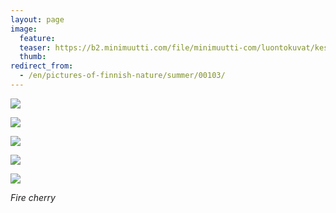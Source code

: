 ```yaml
---
layout: page
image:
  feature:
  teaser: https://b2.minimuutti.com/file/minimuutti-com/luontokuvat/kes%C3%A4/6/DS27207-245px.jpg
  thumb:
redirect_from:
  - /en/pictures-of-finnish-nature/summer/00103/
---
```


![](https://b2.minimuutti.com/file/minimuutti-com/luontokuvat/kes%C3%A4/6/DS26625-800px.jpg)

![](https://b2.minimuutti.com/file/minimuutti-com/luontokuvat/kes%C3%A4/6/DS26636-800px.jpg)

![](https://b2.minimuutti.com/file/minimuutti-com/luontokuvat/kes%C3%A4/6/DS26484-800px.jpg)

![](https://b2.minimuutti.com/file/minimuutti-com/luontokuvat/kes%C3%A4/6/DS27203-800px.jpg)

![](https://b2.minimuutti.com/file/minimuutti-com/luontokuvat/kes%C3%A4/6/DS27207-800px.jpg)

*Fire cherry*
